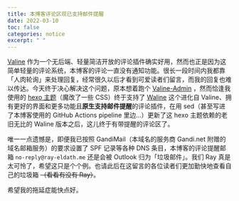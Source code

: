 ```yaml
---
title: 本博客评论区现已支持邮件提醒
date: 2022-03-10
toc: false
categories: notice
excerpt: " "
---
```


[Valine](https://valine.js.org/) 作为一个无后端、轻量简洁开放的评论插件确实好用，然而也正是因为这简单轻量的评论系统，本博客的评论一直没有通知功能。很长一段时间内我都靠「人肉轮询」来处理回复，经常很久以后才看到可爱读者们留言，而我的回复也难以传达。今天终于决心解决这个问题，原本想着跑个 [Valine-Admin](https://github.com/DesertsP/Valine-Admin) ，然而恰逢我使用的 [hexo 主题](https://github.com/ppoffice/hexo-theme-icarus)（魔改了一些 CSS）终于支持了 [Waline](https://waline.js.org/) 这个进化自 Valine、拥有更好的界面和更多功能且**原生支持邮件提醒**的评论插件，在用 sed（甚至写进了本博客使用的 GitHub Actions pipeline 里边...）更新了这 hexo 主题依赖的老旧无比的 Waline 版本之后，这儿终于有带提醒的评论区了。

唯一一点遗憾是，即便我已按照 GandiMail（本域名的服务商 Gandi.net 附赠的域名邮箱服务）的要求设置了 SPF 记录等各种 DNS 条目，本博客的评论提醒邮箱 `no-reply@ray-eldath.me` 还是会被 Outlook 归为「垃圾邮件」。我们 Ray 真是太可怜了，希望这只是个个例。也请此后在这留言的各位读者们更加勤快地查看自己的垃圾箱 ~~（看看有没有 Ray）~~。

希望我的拖延症能快点好。